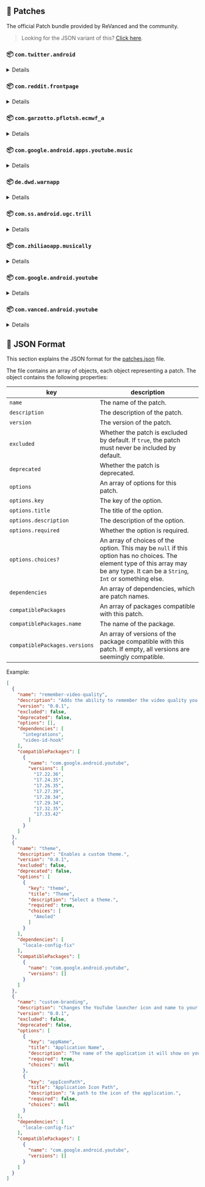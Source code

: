 ## 🧩 Patches

The official Patch bundle provided by ReVanced and the community.

> Looking for the JSON variant of this? [Click here](patches.json).

### 📦 `com.twitter.android`
<details>

| 💊 Patch | 📜 Description | 🏹 Target Version |
|:--------:|:--------------:|:-----------------:|
| `timeline-ads` | Removes ads from the Twitter timeline. | all |
</details>

### 📦 `com.reddit.frontpage`
<details>

| 💊 Patch | 📜 Description | 🏹 Target Version |
|:--------:|:--------------:|:-----------------:|
| `premium-icon-reddit` | Unlocking Premium Icons in reddit app. | all |
| `general-reddit-ads` | Removes general ads from the Reddit frontpage and subreddits. | all |
</details>

### 📦 `com.garzotto.pflotsh.ecmwf_a`
<details>

| 💊 Patch | 📜 Description | 🏹 Target Version |
|:--------:|:--------------:|:-----------------:|
| `pflotsh-ecmwf-subscription-unlock` | Unlocks all subscription features. | 3.5.4 |
</details>

### 📦 `com.google.android.apps.youtube.music`
<details>

| 💊 Patch | 📜 Description | 🏹 Target Version |
|:--------:|:--------------:|:-----------------:|
| `minimized-playback-music` | Enables minimized playback on Kids music. | 5.23.50 |
| `tasteBuilder-remover` | Removes the "Tell us which artists you like" card from the home screen. | 5.23.50 |
| `hide-get-premium` | Removes all "Get Premium" evidences from the avatar menu. | 5.23.50 |
| `compact-header` | Hides the music category bar at the top of the homepage. | 5.23.50 |
| `upgrade-button-remover` | Removes the upgrade tab from the pivot bar. | 5.23.50 |
| `background-play` | Enables playing music in the background. | 5.23.50 |
| `music-microg-support` | Allows YouTube Music ReVanced to run without root and under a different package name. | 5.23.50 |
| `music-video-ads` | Removes ads in the music player. | 5.23.50 |
| `codecs-unlock` | Adds more audio codec options. The new audio codecs usually result in better audio quality. | 5.23.50 |
| `exclusive-audio-playback` | Enables the option to play music without video. | 5.23.50 |
</details>

### 📦 `de.dwd.warnapp`
<details>

| 💊 Patch | 📜 Description | 🏹 Target Version |
|:--------:|:--------------:|:-----------------:|
| `promo-code-unlock` | Disables the validation of promo code. Any code will work to unlock all features. | all |
</details>

### 📦 `com.ss.android.ugc.trill`
<details>

| 💊 Patch | 📜 Description | 🏹 Target Version |
|:--------:|:--------------:|:-----------------:|
| `tiktok-download` | Removes download restrictions and changes the default path to download to. | all |
| `tiktok-seekbar` | Show progress bar for all video. | all |
| `tiktok-ads` | Removes ads from TikTok. | all |
</details>

### 📦 `com.zhiliaoapp.musically`
<details>

| 💊 Patch | 📜 Description | 🏹 Target Version |
|:--------:|:--------------:|:-----------------:|
| `tiktok-download` | Removes download restrictions and changes the default path to download to. | all |
| `tiktok-seekbar` | Show progress bar for all video. | all |
| `tiktok-ads` | Removes ads from TikTok. | all |
</details>

### 📦 `com.google.android.youtube`
<details>

| 💊 Patch | 📜 Description | 🏹 Target Version |
|:--------:|:--------------:|:-----------------:|
| `swipe-controls` | Adds volume and brightness swipe controls. | 17.36.37 |
| `downloads` | Enables downloading music and videos from YouTube. | 17.36.37 |
| `seekbar-tapping` | Enables tap-to-seek on the seekbar of the video player. | 17.36.37 |
| `hide-cast-button` | Hides the cast button in the video player. | all |
| `hide-create-button` | Hides the create button in the navigation bar. | 17.36.37 |
| `hide-shorts-button` | Hides the shorts button on the navigation bar. | 17.36.37 |
| `return-youtube-dislike` | Shows the dislike count of videos using the Return YouTube Dislike API. | 17.36.37 |
| `hide-autoplay-button` | Hides the autoplay button in the video player. | 17.36.37 |
| `premium-heading` | Shows premium branding on the home screen. | all |
| `custom-branding` | Changes the YouTube launcher icon and name to your choice (defaults to ReVanced). | all |
| `disable-fullscreen-panels` | Disables video description and comments panel in fullscreen view. | 17.36.37 |
| `old-quality-layout` | Enables the original quality flyout menu. | 17.36.37 |
| `theme` | Applies a custom theme. | all |
| `hide-watermark` | Hides creator's watermarks on videos. | 17.36.37 |
| `sponsorblock` | Integrate SponsorBlock. | 17.36.37 |
| `enable-wide-searchbar` | Replaces the search icon with a wide search bar. This will hide the YouTube logo when active. | 17.36.37 |
| `tablet-mini-player` | Enables the tablet mini player layout. | 17.36.37 |
| `disable-auto-captions` | Disable forced captions from being automatically enabled. | 17.36.37 |
| `minimized-playback` | Enables minimized and background playback. | 17.36.37 |
| `client-spoof` | Spoofs the YouTube or Vanced client to prevent playback issues. | all |
| `custom-video-buffer` | Lets you change the buffers of videos. | 17.36.37 |
| `always-autorepeat` | Always repeats the playing video again. | 17.36.37 |
| `microg-support` | Allows YouTube ReVanced to run without root and under a different package name with Vanced MicroG. | 17.36.37 |
| `settings` | Adds settings for ReVanced to YouTube. | all |
| `enable-debugging` | Enables app debugging by patching the manifest file. | all |
| `custom-playback-speed` | Adds more video playback speed options. | 17.36.37 |
| `hdr-auto-brightness` | Makes the brightness of HDR videos follow the system default. | 17.36.37 |
| `remember-video-quality` | Adds the ability to remember the video quality you chose in the video quality flyout. | 17.36.37 |
| `video-ads` | Removes ads in the video player. | 17.36.37 |
| `general-ads` | Removes general ads. | 17.36.37 |
| `hide-infocard-suggestions` | Hides infocards in videos. | 17.36.37 |
</details>

### 📦 `com.vanced.android.youtube`
<details>

| 💊 Patch | 📜 Description | 🏹 Target Version |
|:--------:|:--------------:|:-----------------:|
| `client-spoof` | Spoofs the YouTube or Vanced client to prevent playback issues. | all |
</details>



## 📝 JSON Format

This section explains the JSON format for the [patches.json](patches.json) file.

The file contains an array of objects, each object representing a patch. The object contains the following properties:

| key                           | description                                                                                                                                                                           |
|-------------------------------|---------------------------------------------------------------------------------------------------------------------------------------------------------------------------------------|
| `name`                        | The name of the patch.                                                                                                                                                                |
| `description`                 | The description of the patch.                                                                                                                                                         |
| `version`                     | The version of the patch.                                                                                                                                                             |
| `excluded`                    | Whether the patch is excluded by default. If `true`, the patch must never be included by default.                                                                                     |
| `deprecated`                  | Whether the patch is deprecated.                                                                                                                                                      |
| `options`                     | An array of options for this patch.                                                                                                                                                   |
| `options.key`                 | The key of the option.                                                                                                                                                                |
| `options.title`               | The title of the option.                                                                                                                                                              |
| `options.description`         | The description of the option.                                                                                                                                                        |
| `options.required`            | Whether the option is required.                                                                                                                                                       |
| `options.choices?`            | An array of choices of the option. This may be `null` if this option has no choices. The element type of this array may be any type. It can be a `String`, `Int` or something else.   |
| `dependencies`                | An array of dependencies, which are patch names.                                                                                                                                      |
| `compatiblePackages`          | An array of packages compatible with this patch.                                                                                                                                      |
| `compatiblePackages.name`     | The name of the package.                                                                                                                                                              |
| `compatiblePackages.versions` | An array of versions of the package compatible with this patch. If empty, all versions are seemingly compatible.                                                                      |

Example:

```json
[
  {
    "name": "remember-video-quality",
    "description": "Adds the ability to remember the video quality you chose in the video quality flyout.",
    "version": "0.0.1",
    "excluded": false,
    "deprecated": false,
    "options": [],
    "dependencies": [
      "integrations",
      "video-id-hook"
    ],
    "compatiblePackages": [
      {
        "name": "com.google.android.youtube",
        "versions": [
          "17.22.36",
          "17.24.35",
          "17.26.35",
          "17.27.39",
          "17.28.34",
          "17.29.34",
          "17.32.35",
          "17.33.42"
        ]
      }
    ]
  },
  {
    "name": "theme",
    "description": "Enables a custom theme.",
    "version": "0.0.1",
    "excluded": false,
    "deprecated": false,
    "options": [
      {
        "key": "theme",
        "title": "Theme",
        "description": "Select a theme.",
        "required": true,
        "choices": [
          "Amoled"
        ]
      }
    ],
    "dependencies": [
      "locale-config-fix"
    ],
    "compatiblePackages": [
      {
        "name": "com.google.android.youtube",
        "versions": []
      }
    ]
  },
  {
    "name": "custom-branding",
    "description": "Changes the YouTube launcher icon and name to your choice (defaults to ReVanced).",
    "version": "0.0.1",
    "excluded": false,
    "deprecated": false,
    "options": [
      {
        "key": "appName",
        "title": "Application Name",
        "description": "The name of the application it will show on your home screen.",
        "required": true,
        "choices": null
      },
      {
        "key": "appIconPath",
        "title": "Application Icon Path",
        "description": "A path to the icon of the application.",
        "required": false,
        "choices": null
      }
    ],
    "dependencies": [
      "locale-config-fix"
    ],
    "compatiblePackages": [
      {
        "name": "com.google.android.youtube",
        "versions": []
      }
    ]
  }
]
```